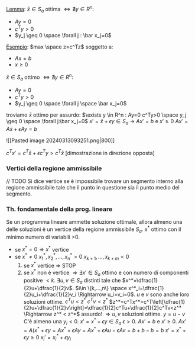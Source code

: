 <u>Lemma</u>: $\bar x \in S_a$ ottima $\iff \nexists y \in R^n :$
- $Ay = 0$
- $c^Ty>0$
- $y_j \geq 0 \space \forall j : \bar x_j=0$

<u>Esempio</u>: $max \space z=c^Tz$
soggetto a: 
- $Ax=b$
- $x \geq 0$

$\bar x \in S_a$ ottimo $\iff \nexists y \in R^n :$
- $Ay=0$
- $c^Ty >0$
- $y_j \geq 0 \space \forall j \space \bar x_j=0$

troviamo $\bar x$ ottimo per assurdo:
$\exists y \in R^n : Ay=0 c^Ty>0 \space y_j \geq 0 \space \forall j:\bar x_j=0$
$x'=\bar x+\epsilon y \in S_a$ -> $Ax'=b$ e $x' \geq 0$
$Ax'=A\bar x + \epsilon Ay=b$

![[Pasted image 20240313093251.png|800]]

$c^T x'=c^T \bar x + \epsilon c^Ty > c^T \bar x$
[dimostrazione in direzione opposta]

### Vertici della regione ammissibile
// TODO
Si dice vertice se è impossibile trovare un segmento interno alla regione ammissibile tale che il punto in questione sia il punto medio del segmento.

### Th. fondamentale della prog. lineare
Se un programma lineare ammette soluzione ottimale, allora almeno una delle soluzioni è un vertice della regione ammissibile $S_a$.
$x^*$ ottimo con il minimo numero di variabili >0.
- se $x^*=0 \Rightarrow x^*$ vertice
- se $x^* \neq 0$  $x_1^*,x_2^*,...,x_n^* >0$ $x_{k+1},...,x_{k+m} <0$
	1. se $x^*$ vertice $\Rightarrow$ STOP
	2. se $x^*$ non è vertice $\Rightarrow \exists x' \in S_a$ ottimo e con numero di componenti positive $<k$.
		$\exists u,v \in S_a$ distinti tale che $x^*=\dfrac{1}{2}u+\dfrac{1}{2}v$.
		$i\in \{k,...,n\} \space x^*_i=\dfrac{1}{2}u_i+\dfrac{1}{2}v_i \Rightarrow u_i=v_i=0$.
		$u$ e $v$ sono anche loro soluzioni ottime.
		$c^Tu<z^*$
		$c^Tv<z^*$
		$z^*=c^Tx^*=c^T\left[\dfrac{1}{2}u+\dfrac{1}{2}v\right]=\dfrac{1}{2}c^Tu+\dfrac{1}{2}c^Tv<z^* \Rightarrow z^* < z^*$ assurdo!
		$\Rightarrow u, v$ soluzioni ottime.
		$y=u-v$
		C'è almeno una $y_i<0$.
		$x'=x^*+\epsilon y \in S_a$   $\epsilon >0$.
		$Ax'=b$ e $x' \geq 0$.
		$Ax'=A(x^*+\epsilon y=Ax^*+\epsilon Ay=Ax^*+\epsilon Au-\epsilon Av=b+b-b=b$
		$x'=x^*+\epsilon y \geq 0$
		$x_i'=x_i^*+\epsilon y_i$

 